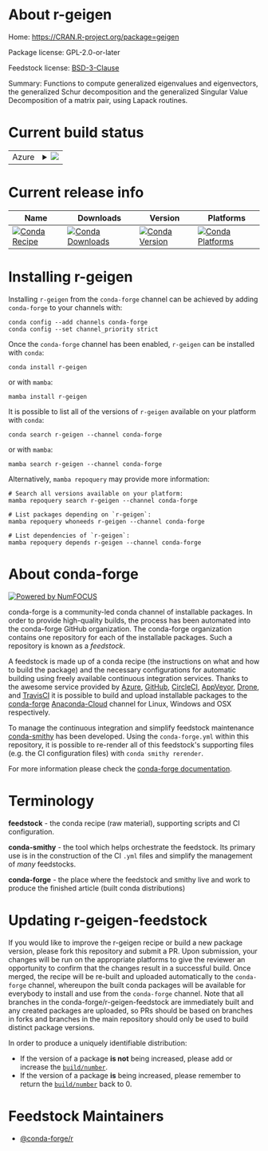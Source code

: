 About r-geigen
==============

Home: https://CRAN.R-project.org/package=geigen

Package license: GPL-2.0-or-later

Feedstock license: [BSD-3-Clause](https://github.com/conda-forge/r-geigen-feedstock/blob/main/LICENSE.txt)

Summary: Functions to compute generalized eigenvalues and eigenvectors, the generalized Schur decomposition and the generalized Singular Value Decomposition of a matrix pair, using Lapack routines.

Current build status
====================


<table>
    
  <tr>
    <td>Azure</td>
    <td>
      <details>
        <summary>
          <a href="https://dev.azure.com/conda-forge/feedstock-builds/_build/latest?definitionId=1170&branchName=main">
            <img src="https://dev.azure.com/conda-forge/feedstock-builds/_apis/build/status/r-geigen-feedstock?branchName=main">
          </a>
        </summary>
        <table>
          <thead><tr><th>Variant</th><th>Status</th></tr></thead>
          <tbody><tr>
              <td>linux_64_r_base4.1</td>
              <td>
                <a href="https://dev.azure.com/conda-forge/feedstock-builds/_build/latest?definitionId=1170&branchName=main">
                  <img src="https://dev.azure.com/conda-forge/feedstock-builds/_apis/build/status/r-geigen-feedstock?branchName=main&jobName=linux&configuration=linux_64_r_base4.1" alt="variant">
                </a>
              </td>
            </tr><tr>
              <td>linux_64_r_base4.2</td>
              <td>
                <a href="https://dev.azure.com/conda-forge/feedstock-builds/_build/latest?definitionId=1170&branchName=main">
                  <img src="https://dev.azure.com/conda-forge/feedstock-builds/_apis/build/status/r-geigen-feedstock?branchName=main&jobName=linux&configuration=linux_64_r_base4.2" alt="variant">
                </a>
              </td>
            </tr><tr>
              <td>osx_64_r_base4.1</td>
              <td>
                <a href="https://dev.azure.com/conda-forge/feedstock-builds/_build/latest?definitionId=1170&branchName=main">
                  <img src="https://dev.azure.com/conda-forge/feedstock-builds/_apis/build/status/r-geigen-feedstock?branchName=main&jobName=osx&configuration=osx_64_r_base4.1" alt="variant">
                </a>
              </td>
            </tr><tr>
              <td>osx_64_r_base4.2</td>
              <td>
                <a href="https://dev.azure.com/conda-forge/feedstock-builds/_build/latest?definitionId=1170&branchName=main">
                  <img src="https://dev.azure.com/conda-forge/feedstock-builds/_apis/build/status/r-geigen-feedstock?branchName=main&jobName=osx&configuration=osx_64_r_base4.2" alt="variant">
                </a>
              </td>
            </tr><tr>
              <td>win_64</td>
              <td>
                <a href="https://dev.azure.com/conda-forge/feedstock-builds/_build/latest?definitionId=1170&branchName=main">
                  <img src="https://dev.azure.com/conda-forge/feedstock-builds/_apis/build/status/r-geigen-feedstock?branchName=main&jobName=win&configuration=win_64_" alt="variant">
                </a>
              </td>
            </tr>
          </tbody>
        </table>
      </details>
    </td>
  </tr>
</table>

Current release info
====================

| Name | Downloads | Version | Platforms |
| --- | --- | --- | --- |
| [![Conda Recipe](https://img.shields.io/badge/recipe-r--geigen-green.svg)](https://anaconda.org/conda-forge/r-geigen) | [![Conda Downloads](https://img.shields.io/conda/dn/conda-forge/r-geigen.svg)](https://anaconda.org/conda-forge/r-geigen) | [![Conda Version](https://img.shields.io/conda/vn/conda-forge/r-geigen.svg)](https://anaconda.org/conda-forge/r-geigen) | [![Conda Platforms](https://img.shields.io/conda/pn/conda-forge/r-geigen.svg)](https://anaconda.org/conda-forge/r-geigen) |

Installing r-geigen
===================

Installing `r-geigen` from the `conda-forge` channel can be achieved by adding `conda-forge` to your channels with:

```
conda config --add channels conda-forge
conda config --set channel_priority strict
```

Once the `conda-forge` channel has been enabled, `r-geigen` can be installed with `conda`:

```
conda install r-geigen
```

or with `mamba`:

```
mamba install r-geigen
```

It is possible to list all of the versions of `r-geigen` available on your platform with `conda`:

```
conda search r-geigen --channel conda-forge
```

or with `mamba`:

```
mamba search r-geigen --channel conda-forge
```

Alternatively, `mamba repoquery` may provide more information:

```
# Search all versions available on your platform:
mamba repoquery search r-geigen --channel conda-forge

# List packages depending on `r-geigen`:
mamba repoquery whoneeds r-geigen --channel conda-forge

# List dependencies of `r-geigen`:
mamba repoquery depends r-geigen --channel conda-forge
```


About conda-forge
=================

[![Powered by
NumFOCUS](https://img.shields.io/badge/powered%20by-NumFOCUS-orange.svg?style=flat&colorA=E1523D&colorB=007D8A)](https://numfocus.org)

conda-forge is a community-led conda channel of installable packages.
In order to provide high-quality builds, the process has been automated into the
conda-forge GitHub organization. The conda-forge organization contains one repository
for each of the installable packages. Such a repository is known as a *feedstock*.

A feedstock is made up of a conda recipe (the instructions on what and how to build
the package) and the necessary configurations for automatic building using freely
available continuous integration services. Thanks to the awesome service provided by
[Azure](https://azure.microsoft.com/en-us/services/devops/), [GitHub](https://github.com/),
[CircleCI](https://circleci.com/), [AppVeyor](https://www.appveyor.com/),
[Drone](https://cloud.drone.io/welcome), and [TravisCI](https://travis-ci.com/)
it is possible to build and upload installable packages to the
[conda-forge](https://anaconda.org/conda-forge) [Anaconda-Cloud](https://anaconda.org/)
channel for Linux, Windows and OSX respectively.

To manage the continuous integration and simplify feedstock maintenance
[conda-smithy](https://github.com/conda-forge/conda-smithy) has been developed.
Using the ``conda-forge.yml`` within this repository, it is possible to re-render all of
this feedstock's supporting files (e.g. the CI configuration files) with ``conda smithy rerender``.

For more information please check the [conda-forge documentation](https://conda-forge.org/docs/).

Terminology
===========

**feedstock** - the conda recipe (raw material), supporting scripts and CI configuration.

**conda-smithy** - the tool which helps orchestrate the feedstock.
                   Its primary use is in the construction of the CI ``.yml`` files
                   and simplify the management of *many* feedstocks.

**conda-forge** - the place where the feedstock and smithy live and work to
                  produce the finished article (built conda distributions)


Updating r-geigen-feedstock
===========================

If you would like to improve the r-geigen recipe or build a new
package version, please fork this repository and submit a PR. Upon submission,
your changes will be run on the appropriate platforms to give the reviewer an
opportunity to confirm that the changes result in a successful build. Once
merged, the recipe will be re-built and uploaded automatically to the
`conda-forge` channel, whereupon the built conda packages will be available for
everybody to install and use from the `conda-forge` channel.
Note that all branches in the conda-forge/r-geigen-feedstock are
immediately built and any created packages are uploaded, so PRs should be based
on branches in forks and branches in the main repository should only be used to
build distinct package versions.

In order to produce a uniquely identifiable distribution:
 * If the version of a package **is not** being increased, please add or increase
   the [``build/number``](https://docs.conda.io/projects/conda-build/en/latest/resources/define-metadata.html#build-number-and-string).
 * If the version of a package **is** being increased, please remember to return
   the [``build/number``](https://docs.conda.io/projects/conda-build/en/latest/resources/define-metadata.html#build-number-and-string)
   back to 0.

Feedstock Maintainers
=====================

* [@conda-forge/r](https://github.com/conda-forge/r/)

